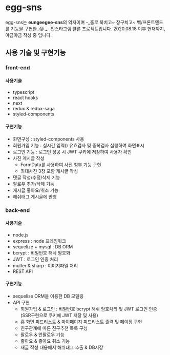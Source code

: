 # egg-sns
egg-sns는 **eungeegee-sns**의 약자이며 -_홀로 북치고~ 장구치고~ 백/프론트엔드를 기능을 구현한..😑 _- 인스타그램 클론 프로젝트입니다.
2020.08.18 이후 현재까지, 야금야금 작성 중 입니다.

## 사용 기술 및 구현기능
### front-end
#### 사용기술
- typescript
- react hooks
- next
- redux & redux-saga
- styled-components
#### 구현기능
- 화면구성 : styled-components 사용
- 회원가입 기능 : 실시간 입력() 유효검사 및 중복검사 실행하여 화면표시
- 로그인 기능 : 로그인 성공 시 JWT 쿠키에 저장하여 사용자 확인
- 사진 게시글 작성
  - FormData를 사용하여 사진 첨부 기능 구현
  - 최대사진 3장 포함 게시글 작성
- 댓글 작성/수정/삭제 기능
- 팔로우 추가/삭제 기능
- 게시글 좋아요/취소 기능
- 해쉬태그 게시글에 반영

### back-end
#### 사용기술
- node.js
- express : node 프레임워크
- sequelize + mysql  : DB ORM 
- bcrypt : 비밀번호 해쉬 암호화
- JWT : 로그인 인증 처리
- multer & sharp : 이미지파일 처리
- REST API

#### 구현기능
- sequelise ORM을 이용한 DB 모델링
- API 구현
  - 회원가입 & 로그인 : 비밀번호 bcrypt 해쉬 암호처리 및 JWT 로그인 인증 (SSR구현으로 쿠키에 JWT 저장 및 사용)
  - 홈 화면 피드리스트 & 마이페이지 피드리스트 출력 및 페이징 구현
  - 친구관계에 따른 친구추천 목록 구성 
  - 팔로우 & 언팔로우 기능
  - 좋아요 & 좋아요 취소 기능
  - 새글 작성 내용에서 해쉬태그 추출 & DB저장
